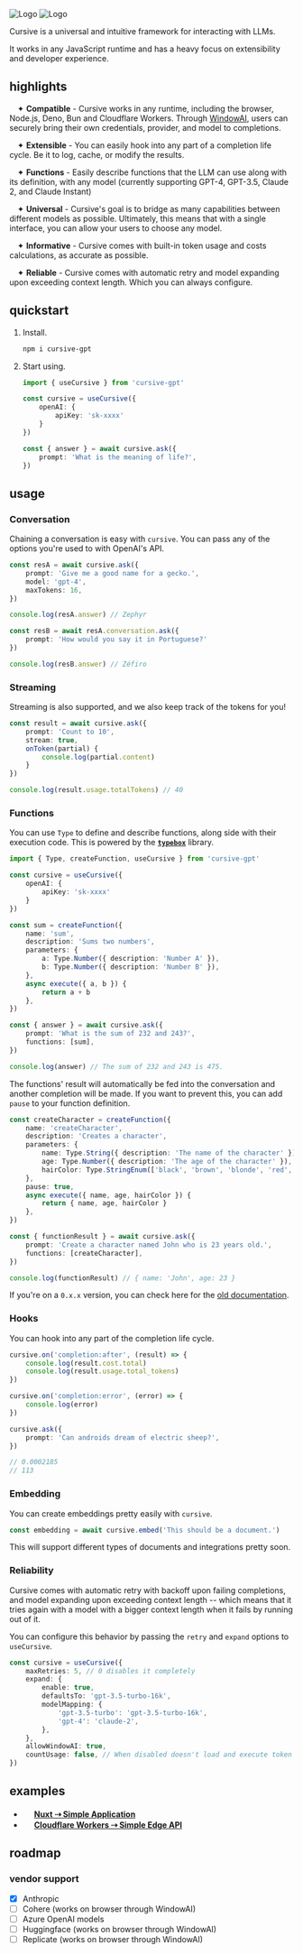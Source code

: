 ![Logo](/docs/logo-dark.svg#gh-dark-mode-only)
![Logo](/docs/logo-light.svg#gh-light-mode-only)

Cursive is a universal and intuitive framework for interacting with LLMs.

It works in any JavaScript runtime and has a heavy focus on extensibility and developer experience.

## highlights
<img width=14 height=0 src=""/>✦ **Compatible** - Cursive works in any runtime, including the browser, Node.js, Deno, Bun and Cloudflare Workers. Through [WindowAI](https://windowai.io), users can securely bring their own credentials, provider, and model to completions.

<img width=14 height=0 src=""/>✦ **Extensible** - You can easily hook into any part of a completion life cycle. Be it to log, cache, or modify the results.

<img width=14 height=0 src=""/>✦ **Functions** - Easily describe functions that the LLM can use along with its definition, with any model (currently supporting GPT-4, GPT-3.5, Claude 2, and Claude Instant)

<img width=14 height=0 src=""/>✦ **Universal** - Cursive's goal is to bridge as many capabilities between different models as possible. Ultimately, this means that with a single interface, you can allow your users to choose any model.

<img width=14 height=0 src=""/>✦ **Informative** - Cursive comes with built-in token usage and costs calculations, as accurate as possible.

<img width=14 height=0 src=""/>✦ **Reliable** - Cursive comes with automatic retry and model expanding upon exceeding context length. Which you can always configure.

## quickstart
1. Install.

    ```bash
    npm i cursive-gpt
    ```

2. Start using.

    ```ts
    import { useCursive } from 'cursive-gpt'

    const cursive = useCursive({
        openAI: {
            apiKey: 'sk-xxxx'
        }
    })

    const { answer } = await cursive.ask({
        prompt: 'What is the meaning of life?',
    })
    ```

## usage
### Conversation
Chaining a conversation is easy with `cursive`. You can pass any of the options you're used to with OpenAI's API.

```ts
const resA = await cursive.ask({
    prompt: 'Give me a good name for a gecko.',
    model: 'gpt-4',
    maxTokens: 16,
})

console.log(resA.answer) // Zephyr

const resB = await resA.conversation.ask({
    prompt: 'How would you say it in Portuguese?'
})

console.log(resB.answer) // Zéfiro
```
### Streaming
Streaming is also supported, and we also keep track of the tokens for you!
```ts
const result = await cursive.ask({
    prompt: 'Count to 10',
    stream: true,
    onToken(partial) {
        console.log(partial.content)
    }
})

console.log(result.usage.totalTokens) // 40
```

### Functions
You can use `Type` to define and describe functions, along side with their execution code.
This is powered by the [**`typebox`**](https://github.com/sinclairzx81/typebox) library.
```ts
import { Type, createFunction, useCursive } from 'cursive-gpt'

const cursive = useCursive({
    openAI: {
        apiKey: 'sk-xxxx'
    }
})

const sum = createFunction({
    name: 'sum',
    description: 'Sums two numbers',
    parameters: {
        a: Type.Number({ description: 'Number A' }),
        b: Type.Number({ description: 'Number B' }),
    },
    async execute({ a, b }) {
        return a + b
    },
})

const { answer } = await cursive.ask({
    prompt: 'What is the sum of 232 and 243?',
    functions: [sum],
})

console.log(answer) // The sum of 232 and 243 is 475.
```

The functions' result will automatically be fed into the conversation and another completion will be made. If you want to prevent this, you can add `pause` to your function definition.

```ts
const createCharacter = createFunction({
    name: 'createCharacter',
    description: 'Creates a character',
    parameters: {
        name: Type.String({ description: 'The name of the character' }),
        age: Type.Number({ description: 'The age of the character' }),
        hairColor: Type.StringEnum(['black', 'brown', 'blonde', 'red', 'white'], { description: 'The hair color of the character' }),
    },
    pause: true,
    async execute({ name, age, hairColor }) {
        return { name, age, hairColor }
    },
})

const { functionResult } = await cursive.ask({
    prompt: 'Create a character named John who is 23 years old.',
    functions: [createCharacter],
})

console.log(functionResult) // { name: 'John', age: 23 }
```

If you're on a `0.x.x` version, you can check here for the [old documentation](https://github.com/meistrari/cursive/tree/v0.12.2).

### Hooks
You can hook into any part of the completion life cycle.
```ts
cursive.on('completion:after', (result) => {
    console.log(result.cost.total)
    console.log(result.usage.total_tokens)
})

cursive.on('completion:error', (error) => {
    console.log(error)
})

cursive.ask({
    prompt: 'Can androids dream of electric sheep?',
})

// 0.0002185
// 113
```

### Embedding
You can create embeddings pretty easily with `cursive`.
```ts
const embedding = await cursive.embed('This should be a document.')
```
This will support different types of documents and integrations pretty soon.

### Reliability
Cursive comes with automatic retry with backoff upon failing completions, and model expanding upon exceeding context length -- which means that it tries again with a model with a bigger context length when it fails by running out of it.

You can configure this behavior by passing the `retry` and `expand` options to `useCursive`.

```ts
const cursive = useCursive({
    maxRetries: 5, // 0 disables it completely
    expand: {
        enable: true,
        defaultsTo: 'gpt-3.5-turbo-16k',
        modelMapping: {
            'gpt-3.5-turbo': 'gpt-3.5-turbo-16k',
            'gpt-4': 'claude-2',
        },
    },
    allowWindowAI: true,
    countUsage: false, // When disabled doesn't load and execute token counting and price estimates
})
```

## examples

-  <img src="https://seeklogo.com/images/N/nuxt-logo-64E0472AA8-seeklogo.com.png" width=16/> **[Nuxt ⇢ Simple Application](https://github.com/meistrari/cursive/blob/main/examples/nuxt)**
-  <img src="https://seeklogo.com/images/C/cloudflare-workers-logo-9BF89B51E2-seeklogo.com.png" width=16/> **[Cloudflare Workers ⇢ Simple Edge API](https://github.com/meistrari/cursive/blob/main/examples/cf-workers)**

## roadmap

### vendor support
- [x] Anthropic
- [ ] Cohere (works on browser through WindowAI)
- [ ] Azure OpenAI models
- [ ] Huggingface (works on browser through WindowAI)
- [ ] Replicate (works on browser through WindowAI)
